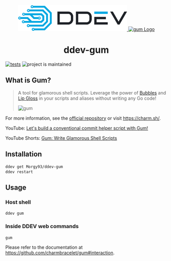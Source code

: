 <div align="center">
    <a href="https://ddev.com/">
        <img src="https://raw.githubusercontent.com/ddev/ddev/master/images/ddev-logo.svg" alt="DDEV logo" height="80">
    </a>
    <a href="https://github.com/charmbracelet/gum">
        <img src="https://stuff.charm.sh/gum/gum.png" alt="gum Logo" height="80">
    </a>
    <h1 align="center">ddev-gum</h1>
</div>

[![tests](https://github.com/Morgy93/ddev-gum/actions/workflows/tests.yml/badge.svg)](https://github.com/Morgy93/ddev-gum/actions/workflows/tests.yml) ![project is maintained](https://img.shields.io/maintenance/yes/2024.svg)

## What is Gum?

> A tool for glamorous shell scripts. Leverage the power of [Bubbles](https://github.com/charmbracelet/bubbles) and [Lip Gloss](https://github.com/charmbracelet/lipgloss) in your scripts and aliases without writing any Go code!
>
> ![gum](https://github.com/Morgy93/ddev-gum/assets/7961978/426f48a5-f02e-423e-a894-ca54bd2cd0d1)

For more information, see the [official repository](https://github.com/charmbracelet/gum) or visit <https://charm.sh/>.

YouTube: [Let's build a conventional commit helper script with Gum!](https://youtube.com/watch?v=vtCwt-4tIto)

YouTube Shorts: [Gum: Write Glamorous Shell Scripts](https://www.youtube.com/watch?v=J7S-qastsqg)

## Installation

```shell
ddev get Morgy93/ddev-gum
ddev restart
```

## Usage

### Host shell

```shell
ddev gum
```

### Inside DDEV web commands

```shell
gum
```

Please refer to the documentation at <https://github.com/charmbracelet/gum#interaction>.
